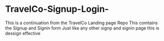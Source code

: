 # TravelCo-Signup-Login-
This is a continuation from the TravelCo Landing page Repo
This comtains the Signup and Signin form 
Just like any other signp and signin page this is dessign effective
